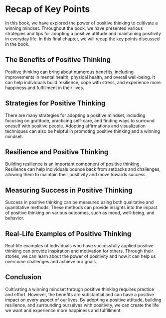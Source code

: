 Recap of Key Points
===========================================

In this book, we have explored the power of positive thinking to cultivate a winning mindset. Throughout the book, we have presented various strategies and tips for adopting a positive attitude and maintaining positivity in everyday life. In this final chapter, we will recap the key points discussed in the book.

The Benefits of Positive Thinking
---------------------------------

Positive thinking can bring about numerous benefits, including improvements in mental health, physical health, and overall well-being. It can help individuals build resilience, cope with stress, and experience more happiness and fulfillment in their lives.

Strategies for Positive Thinking
--------------------------------

There are many strategies for adopting a positive mindset, including focusing on gratitude, practicing self-care, and finding ways to surround oneself with positive people. Adopting affirmations and visualization techniques can also be helpful in promoting positive thinking and a winning mindset.

Resilience and Positive Thinking
--------------------------------

Building resilience is an important component of positive thinking. Resilience can help individuals bounce back from setbacks and challenges, allowing them to maintain their positivity and move towards success.

Measuring Success in Positive Thinking
--------------------------------------

Success in positive thinking can be measured using both qualitative and quantitative methods. These methods can provide insights into the impact of positive thinking on various outcomes, such as mood, well-being, and behavior.

Real-Life Examples of Positive Thinking
---------------------------------------

Real-life examples of individuals who have successfully applied positive thinking can provide inspiration and motivation for others. Through their stories, we can learn about the power of positivity and how it can help us overcome challenges and achieve our goals.

Conclusion
----------

Cultivating a winning mindset through positive thinking requires practice and effort. However, the benefits are substantial and can have a positive impact on every aspect of our lives. By adopting a positive attitude, building resilience, and surrounding ourselves with positivity, we can create the life we want and experience more happiness and fulfillment.
